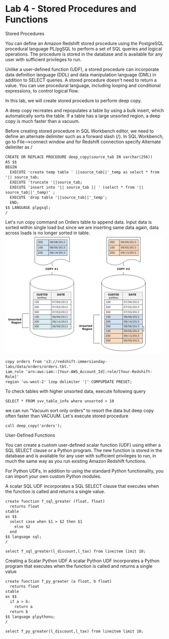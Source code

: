 # Lab 4 - Stored Procedures and Functions

Stored Procedures

You can define an Amazon Redshift stored procedure using the PostgreSQL procedural language PL/pgSQL to perform a set of SQL queries and logical operations. The procedure is stored in the database and is available for any user with sufficient privileges to run.

Unlike a user-defined function (UDF), a stored procedure can incorporate data definition language (DDL) and data manipulation language (DML) in addition to SELECT queries. A stored procedure doesn't need to return a value. You can use procedural language, including looping and conditional expressions, to control logical flow.

In this lab, we will create stored procedure to perform deep copy.

A deep copy recreates and repopulates a table by using a bulk insert, which automatically sorts the table. If a table has a large unsorted region, a deep copy is much faster than a vacuum.

Before creating stored procedure in SQL Workbench editor, we need to define an alternate delimiter such as a forward slash (/). In SQL Workbench, go to File-->connect window and for Redshift connection specify Alternate delimiter as /

````
CREATE OR REPLACE PROCEDURE deep_copy(source_tab IN varchar(256))
AS $$
BEGIN
  EXECUTE 'create temp table ' ||source_tab||'_temp as select * from '|| source_tab;
  EXECUTE 'truncate '||source_tab;
  EXECUTE 'insert into '|| source_tab || ' (select * from '|| source_tab||'_temp)' ;
  EXECUTE 'drop table '||source_tab||'_temp';
  END;
$$ LANGUAGE plpgsql;
/

````

Let's run copy command on Orders table to append data. Input data is sorted within single load but since we are inserting same data again, data across loads is no longer sorted in table.
![](../images/sorted.png)

````
copy orders from 's3://redshift-immersionday-labs/data/orders/orders.tbl.'
iam_role 'arn:aws:iam::[Your-AWS_Account_Id]:role/[Your-Redshift-Role]'
region 'us-west-2' lzop delimiter '|' COMPUPDATE PRESET;
````
To check tables with higher unsorted data, execute following query
````
SELECT * FROM svv_table_info where unsorted > 10
````
we can run "Vacuum sort only orders" to resort the data but deep copy often faster than VACUUM. Let's execute stored procedure

````
call deep_copy('orders');
````

User-Defined Functions

You can create a custom user-defined scalar function (UDF) using either a SQL SELECT clause or a Python program. The new function is stored in the database and is available for any user with sufficient privileges to run, in much the same way as you run existing Amazon Redshift functions.

For Python UDFs, in addition to using the standard Python functionality, you can import your own custom Python modules.

A scalar SQL UDF incorporates a SQL SELECT clause that executes when the function is called and returns a single value.

````
create function f_sql_greater (float, float)
  returns float
stable
as $$
  select case when $1 > $2 then $1
    else $2
  end
$$ language sql;
/
````


````
select f_sql_greater(l_discount,l_tax) from lineitem limit 10;
````
Creating a Scalar Python UDF
A scalar Python UDF incorporates a Python program that executes when the function is called and returns a single value

````
create function f_py_greater (a float, b float)
  returns float
stable
as $$
  if a > b:
    return a
  return b
$$ language plpythonu;
/
````
````
select f_py_greater(l_discount,l_tax) from lineitem limit 10;
````
